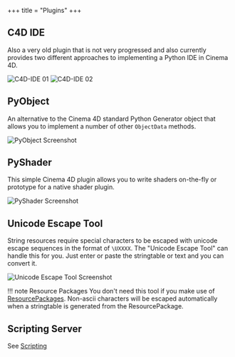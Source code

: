 +++
title = "Plugins"
+++

## C4D IDE

Also a very old plugin that is not very progressed and also currently provides
two different approaches to implementing a Python IDE in Cinema 4D.

![C4D-IDE 01](c4dide-01.png)
![C4D-IDE 02](c4dide-02.png)

## PyObject

An alternative to the Cinema 4D standard Python Generator object that allows
you to implement a number of other `ObjectData` methods.

![PyObject Screenshot](pyobject.png)

## PyShader

This simple Cinema 4D plugin allows you to write shaders on-the-fly or
prototype for a native shader plugin.

![PyShader Screenshot](pyshader.png)

## Unicode Escape Tool

String resources require special characters to be escaped with unicode
escape sequences in the format of `\UXXXX`. The "Unicode Escape Tool"
can handle this for you. Just enter or paste the stringtable or text
and you can convert it.

![Unicode Escape Tool Screenshot](uescapetool.png)

!!! note Resource Packages
  You don't need this tool if you make use of [ResourcePackages](../cli/rpkg).
  Non-ascii characters will be escaped automatically when a stringtable
  is generated from the ResourcePackage.

## Scripting Server

See [Scripting](scripting)
